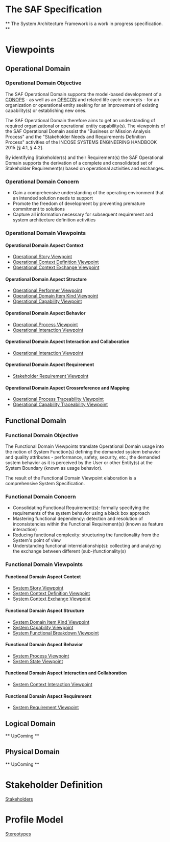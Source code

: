 # The SAF Specification
** The System Architecture Framework is a work in progress specification. **

# Viewpoints

## Operational Domain

### Operational Domain Objective

The SAF Operational Domain supports the model-based development of a [CONOPS](https://www.sebokwiki.org/wiki/Concept_of_Operations_(ConOps)_(glossary)) - as well as an [OPSCON](https://www.sebokwiki.org/wiki/Business_or_Mission_Analysis) and related life cycle concepts - for an organization or operational entity seeking for an improvement of existing capability(s) or establishing new ones.

The SAF Operational Domain therefore aims to get an understanding of required organizational or operational entity capability(s). The viewpoints of the SAF Operational Domain assist the "Business or Mission Analysis Process" and the "Stakeholder Needs and Requirements Definition Process" activities of the INCOSE SYSTEMS ENGINEERING HANDBOOK 2015 [§ 4.1, § 4.2].

By identifying Stakeholder(s) and their Requirement(s) the SAF Operational Domain supports the derivation of a complete and consolidated set of Stakeholder Requirement(s) based on operational activities and exchanges.

### Operational Domain Concern

* Gain a comprehensive understanding of the operating environment that an intended solution needs to support
* Promote the freedom of development by preventing premature commitment to solutions
* Capture all information necessary for subsequent requirement and system architecture definition activities

### Operational Domain Viewpoints

#### Operational Domain Aspect Context
* [Operational Story Viewpoint](viewpoints/Operational-Story-Viewpoint.md)
* [Operational Context Definition Viewpoint](viewpoints/Operational-Context-Definition-Viewpoint.md)
* [Operational Context Exchange Viewpoint](viewpoints/Operational-Context-Exchange-Viewpoint.md)
#### Operational Domain Aspect Structure
* [Operational Performer Viewpoint](viewpoints/Operational-Performer-Viewpoint.md)
* [Operational Domain Item Kind Viewpoint](viewpoints/Operational-Domain-Item-Kind-Viewpoint.md)
* [Operational Capability Viewpoint](viewpoints/Operational-Capability-Viewpoint.md)
#### Operational Domain Aspect Behavior
* [Operational Process Viewpoint](viewpoints/Operational-Process-Viewpoint.md)
* [Operational Interaction Viewpoint](viewpoints/Operational-Interaction-Viewpoint.md)
#### Operational Domain Aspect Interaction and Collaboration
* [Operational Interaction Viewpoint](viewpoints/Operational-Interaction-Viewpoint.md)
#### Operational Domain Aspect Requirement
* [Stakeholder Requirement Viewpoint](viewpoints/Stakeholder-Requirement-Viewpoint.md)
#### Operational Domain Aspect Crossreference and Mapping
* [Operational Process Traceability Viewpoint](viewpoints/Operational-Process-Traceability-Viewpoint.md)
* [Operational Capability Traceability Viewpoint](viewpoints/Operational-Capability-Traceability-Viewpoint.md)

## Functional Domain

### Functional Domain Objective

The Functional Domain Viewpoints translate Operational Domain usage into the notion of System Function(s) defining the demanded system behavior and quality attributes - performance, safety, security, etc.; the demanded system behavior as it is perceived by the User or other Entity(s) at the System Boundary (known as usage behavior).

The result of the Functional Domain Viewpoint elaboration is a comprehensive System Specification.

### Functional Domain Concern

* Consolidating Functional Requirement(s): formally specifying the requirements of the system behavior using a black box approach
* Mastering functional dependency: detection and resolution of inconsistencies within the Functional Requirement(s) (known as feature interaction)
* Reducing functional complexity: structuring the functionality from the System's point of view
* Understanding functional interrelationship(s): collecting and analyzing the exchange between different (sub-)functionality(s)

### Functional Domain Viewpoints

#### Functional Domain Aspect Context
* [System Story Viewpoint](viewpoints/System-Story-Viewpoint.md)
* [System Context Definition Viewpoint](viewpoints/System-Context-Definition-Viewpoint.md)
* [System Context Exchange Viewpoint](viewpoints/System-Context-Exchange-Viewpoint.md)
#### Functional Domain Aspect Structure
* [System Domain Item Kind Viewpoint](viewpoints/System-Domain-Item-Kind-Viewpoint.md)
* [System Capability Viewpoint](viewpoints/System-Capability-Viewpoint.md)
* [System Functional Breakdown Viewpoint](viewpoints/System-Functional-Breakdown-Viewpoint.md)
#### Functional Domain Aspect Behavior
* [System Process Viewpoint](viewpoints/System-Process-Viewpoint.md)
* [System State Viewpoint](viewpoints/System-State-Viewpoint.md)
#### Functional Domain Aspect Interaction and Collaboration
* [System Context Interaction Viewpoint](viewpoints/System-Context-Interaction-Viewpoint.md)
#### Functional Domain Aspect Requirement
* [System Requirement Viewpoint](viewpoints/System-Requirement-Viewpoint.md)

## Logical Domain

** UpComing **

## Physical Domain

** UpComing **

# Stakeholder Definition

[Stakeholders](stakeholders.md)

# Profile Model

[Stereotypes](stereotypes.md)
